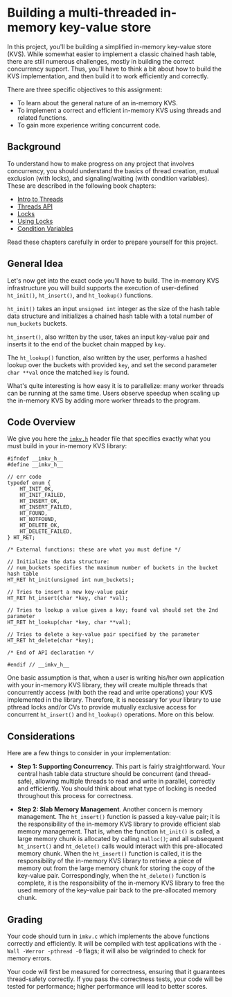 # Building a multi-threaded in-memory key-value store

In this project, you'll be building a simplified in-memory key-value store (KVS). While somewhat easier to implement a classic chained hash table, there are still numerous challenges, mostly in building the correct concurrency support. Thus, you'll have to think a bit about how to build the KVS implementation, and then build it to work efficiently and correctly.

There are three specific objectives to this assignment:

- To learn about the general nature of an in-memory KVS.
- To implement a correct and efficient in-memory KVS using threads and related functions.
- To gain more experience writing concurrent code.

## Background

To understand how to make progress on any project that involves concurrency, you should understand the basics of thread creation, mutual exclusion (with locks), and signaling/waiting (with condition variables). These are described in the following book chapters:

- [Intro to Threads](http://pages.cs.wisc.edu/~remzi/OSTEP/threads-intro.pdf)
- [Threads API](http://pages.cs.wisc.edu/~remzi/OSTEP/threads-api.pdf)
- [Locks](http://pages.cs.wisc.edu/~remzi/OSTEP/threads-locks.pdf)
- [Using Locks](http://pages.cs.wisc.edu/~remzi/OSTEP/threads-locks-usage.pdf)
- [Condition Variables](http://pages.cs.wisc.edu/~remzi/OSTEP/threads-cv.pdf)

Read these chapters carefully in order to prepare yourself for this project.

## General Idea

Let's now get into the exact code you'll have to build. The in-memory KVS infrastructure you will build supports the execution of user-defined `ht_init()`, `ht_insert()`, and `ht_lookup()` functions.

`ht_init()` takes an input `unsigned int` integer as the size of the hash table data structure and initializes a chained hash table with a total number of  `num_buckets` buckets.

`ht_insert()`, also written by the user, takes an input key-value pair and inserts it to the end of the bucket chain mapped by `key`.  

The `ht_lookup()` function, also written by the user, performs a hashed lookup over the buckets with provided `key`, and set the second parameter `char **val` once the matched `key` is found.

What's quite interesting is how easy it is to parallelize: many worker threads can be running at the same time. Users observe speedup when scaling up the in-memory KVS by adding more worker threads to the program.

## Code Overview

We give you here the
[`imkv.h`](https://github.com/tddg/os-programming-assignments/imkv.h)
header file that specifies exactly what you must build in your in-memory KVS library:

```
#ifndef __imkv_h__
#define __imkv_h__

// err code
typedef enum {
	HT_INIT_OK,
	HT_INIT_FAILED,
	HT_INSERT_OK,
	HT_INSERT_FAILED,
	HT_FOUND,
	HT_NOTFOUND,
	HT_DELETE_OK,
	HT_DELETE_FAILED,
} HT_RET;

/* External functions: these are what you must define */

// Initialize the data structure:
// num_buckets specifies the maximum number of buckets in the bucket hash table
HT_RET ht_init(unsigned int num_buckets);

// Tries to insert a new key-value pair
HT_RET ht_insert(char *key, char *val);

// Tries to lookup a value given a key; found val should set the 2nd parameter
HT_RET ht_lookup(char *key, char **val);

// Tries to delete a key-value pair specified by the parameter
HT_RET ht_delete(char *key);

/* End of API declaration */

#endif // __imkv_h__
```

One basic assumption is that, when a user is writing his/her own application with your in-memory KVS library, they will create multiple threads that concurrently access (with both the read and write operations) your KVS implemented in the library. Therefore, it is necessary for your library to use pthread locks and/or CVs to provide mutually exclusive access for concurrent `ht_insert()` and `ht_lookup()` operations. More on this below.

## Considerations

Here are a few things to consider in your implementation:

- **Step 1: Supporting Concurrency**. This part is fairly straightforward. Your central hash table data structure should be concurrent (and thread-safe), allowing multiple threads to read and write in parallel, correctly and efficiently. You should think about what type of locking is needed throughout this process for correctness.

- **Step 2: Slab Memory Management**. Another concern is memory management. The `ht_insert()` function is passed a key-value pair; it is the responsibility of the in-memory KVS library to provide efficient slab memory management. That is, when the function `ht_init()` is called, a large memory chunk is allocated by calling `malloc()`; and all subsequent `ht_insert()` and `ht_delete()` calls would interact with this pre-allocated memory chunk. When the `ht_insert()` function is called, it is the responsibility of the in-memory KVS library to retrieve a piece of memory out from the large memory chunk for storing the copy of the key-value pair. Correspondingly, when the `ht_delete()` function is complete, it is the responsibility of the in-memory KVS library to free the used memory of the key-value pair back to the pre-allocated memory chunk. 

## Grading

Your code should turn in `imkv.c` which implements the above functions correctly and efficiently. It will be compiled with test applications with the `-Wall -Werror -pthread -O` flags; it will also be valgrinded to check for memory errors.

Your code will first be measured for correctness, ensuring that it guarantees thread-safety correctly. If you pass the correctness tests, your code will be tested for performance; higher performance will lead to better scores.





